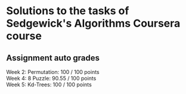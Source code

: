 # Solutions to the tasks of Sedgewick's Algorithms Coursera course

## Assignment auto grades
Week 2: Permutation: 100 / 100 points<br/>
Week 4: 8 Puzzle: 90.55 / 100 points<br/>
Week 5: Kd-Trees: 100 / 100 points